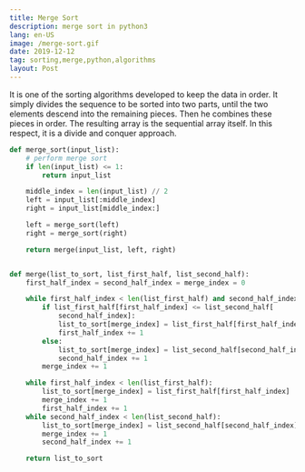 ```yaml
---
title: Merge Sort
description: merge sort in python3
lang: en-US
image: /merge-sort.gif
date: 2019-12-12
tag: sorting,merge,python,algorithms
layout: Post
---
```



It is one of the sorting algorithms developed to keep the data in order. It simply divides the sequence to be sorted into two parts, until the two elements descend into the remaining pieces. Then he combines these pieces in order. The resulting array is the sequential array itself. In this respect, it is a divide and conquer approach.

```python
def merge_sort(input_list):
	# perform merge sort
	if len(input_list) <= 1:
		return input_list

	middle_index = len(input_list) // 2
	left = input_list[:middle_index]
	right = input_list[middle_index:]

	left = merge_sort(left)
	right = merge_sort(right)

	return merge(input_list, left, right)


def merge(list_to_sort, list_first_half, list_second_half):
	first_half_index = second_half_index = merge_index = 0

	while first_half_index < len(list_first_half) and second_half_index < len(list_second_half):
		if list_first_half[first_half_index] <= list_second_half[
			second_half_index]:
			list_to_sort[merge_index] = list_first_half[first_half_index]
			first_half_index += 1
		else:
			list_to_sort[merge_index] = list_second_half[second_half_index]
			second_half_index += 1
		merge_index += 1

	while first_half_index < len(list_first_half):
		list_to_sort[merge_index] = list_first_half[first_half_index]
		merge_index += 1
		first_half_index += 1
	while second_half_index < len(list_second_half):
		list_to_sort[merge_index] = list_second_half[second_half_index]
		merge_index += 1
		second_half_index += 1

	return list_to_sort
```
